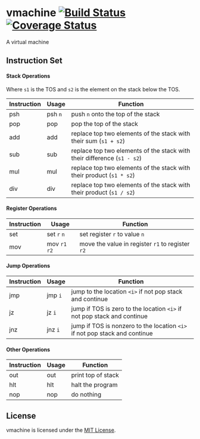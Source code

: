 # vmachine [![Build Status](https://travis-ci.org/faineance/vmachine.svg)](https://travis-ci.org/faineance/vmachine) [![Coverage Status](https://coveralls.io/repos/faineance/vmachine/badge.svg)](https://coveralls.io/r/faineance/vmachine)
A virtual machine 

## Instruction Set
#### Stack Operations
Where ``s1`` is the TOS and ``s2`` is the element on the stack below the TOS.

| Instruction | Usage     | Function                                                                  |
|-------------|-----------|---------------------------------------------------------------------------|
| psh         | psh ``n`` | push ``n`` onto the top of the stack                                    |
| pop         | pop       | pop the top of the stack                                                 |
| add         | add       | replace top two elements of the stack with their sum (``s1 + s2``)       |
| sub         | sub       | replace top two elements of the stack with their difference (``s1 - s2``)|
| mul         | mul       | replace top two elements of the stack with their product (``s1 * s2``)   |
| div         | div       | replace top two elements of the stack with their product (``s1 / s2``)   |
#### Register Operations
| Instruction | Usage     | Function                                                                  |
|-------------|-----------|---------------------------------------------------------------------------|
| set         | set ``r``  ``n``  | set register ``r`` to value ``n``                                            |
| mov         | mov ``r1`` ``r2`` | move the value in register ``r1`` to register ``r2``                      |
#### Jump Operations
| Instruction | Usage     | Function                                                                  |
|-------------|-----------|---------------------------------------------------------------------------|
| jmp         | jmp ``i``     | jump to the location ``<i>`` if not pop stack and continue                    |
| jz          | jz  ``i``     | jump if TOS is zero to the location  ``<i>`` if not pop stack and continue   |
| jnz         | jnz ``i``     | jump if TOS is nonzero to the location ``<i>`` if not pop stack and continue |
#### Other Operations
| Instruction | Usage     | Function                                                                  |
|-------------|-----------|---------------------------------------------------------------------------|
| out         | out       | print top of stack                                                       |
| hlt         | hlt       | halt the program                                                          |
| nop         | nop       | do nothing                                                                |

## License
vmachine is licensed under the [MIT License](/LICENSE).
